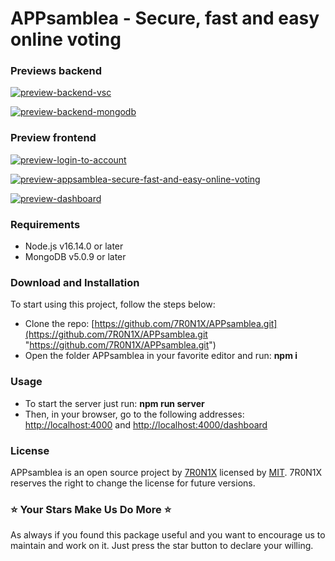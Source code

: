 # APPsamblea - Secure, fast and easy online voting
### Previews backend
[![preview-backend-vsc](https://firebasestorage.googleapis.com/v0/b/github-efb4e.appspot.com/o/APPsamblea%2Fpreview-backend-vsc.png?alt=media&token=25fd2d87-50fa-4099-b914-3d849bc64f84 "preview-backend-vsc")](https://firebasestorage.googleapis.com/v0/b/github-efb4e.appspot.com/o/APPsamblea%2Fpreview-backend-vsc.png?alt=media&token=25fd2d87-50fa-4099-b914-3d849bc64f84 "preview-backend-vsc")

[![preview-backend-mongodb](https://firebasestorage.googleapis.com/v0/b/github-efb4e.appspot.com/o/APPsamblea%2Fpreview-backend-mongodb.png?alt=media&token=2bb3b1d4-f2e0-4dd7-ab78-798a1ae23a61 "preview-backend-mongodb")](https://firebasestorage.googleapis.com/v0/b/github-efb4e.appspot.com/o/APPsamblea%2Fpreview-backend-mongodb.png?alt=media&token=2bb3b1d4-f2e0-4dd7-ab78-798a1ae23a61 "preview-backend-mongodb")

### Preview frontend
[![preview-login-to-account](https://firebasestorage.googleapis.com/v0/b/github-efb4e.appspot.com/o/APPsamblea%2Fpreview-login-to-account.png?alt=media&token=a186b60d-89c5-45b9-a4fc-5f998d09d162 "preview-login-to-account")](https://firebasestorage.googleapis.com/v0/b/github-efb4e.appspot.com/o/APPsamblea%2Fpreview-login-to-account.png?alt=media&token=a186b60d-89c5-45b9-a4fc-5f998d09d162 "preview-login-to-account")

[![preview-appsamblea-secure-fast-and-easy-online-voting](https://firebasestorage.googleapis.com/v0/b/github-efb4e.appspot.com/o/APPsamblea%2Fpreview-appsamblea-secure-fast-and-easy-online-voting.png?alt=media&token=23dfe29d-1a22-421f-a794-a2c3ef67d091 "preview-appsamblea-secure-fast-and-easy-online-voting")](https://firebasestorage.googleapis.com/v0/b/github-efb4e.appspot.com/o/APPsamblea%2Fpreview-appsamblea-secure-fast-and-easy-online-voting.png?alt=media&token=23dfe29d-1a22-421f-a794-a2c3ef67d091 "preview-appsamblea-secure-fast-and-easy-online-voting")

[![preview-dashboard](https://firebasestorage.googleapis.com/v0/b/github-efb4e.appspot.com/o/APPsamblea%2Fpreview-dashboard.png?alt=media&token=2986d550-5a6d-481c-97b4-978a1687c1a8 "preview-dashboard")](https://firebasestorage.googleapis.com/v0/b/github-efb4e.appspot.com/o/APPsamblea%2Fpreview-dashboard.png?alt=media&token=2986d550-5a6d-481c-97b4-978a1687c1a8 "preview-dashboard")

### Requirements
- Node.js v16.14.0 or later
- MongoDB v5.0.9 or later

### Download and Installation
To start using this project, follow the steps below:
- Clone the repo: [https://github.com/7R0N1X/APPsamblea.git](https://github.com/7R0N1X/APPsamblea.git "https://github.com/7R0N1X/APPsamblea.git")
- Open the folder APPsamblea in your favorite editor and run: **npm i**

### Usage
- To start the server just run: **npm run server**  
- Then, in your browser, go to the following addresses: [http://localhost:4000](http://localhost:4000 "http://localhost:4000") and [http://localhost:4000/dashboard](http://localhost:4000/dashboard "http://localhost:4000/dashboard")

### License
APPsamblea is an open source project by [7R0N1X](https://github.com/7R0N1X "7R0N1X") licensed by [MIT](https://opensource.org/licenses/MIT "MIT"). 7R0N1X reserves the right to change the license for future versions.
### ⭐ Your Stars Make Us Do More ⭐
As always if you found this package useful and you want to encourage us to maintain and work on it. Just press the star button to declare your willing.
